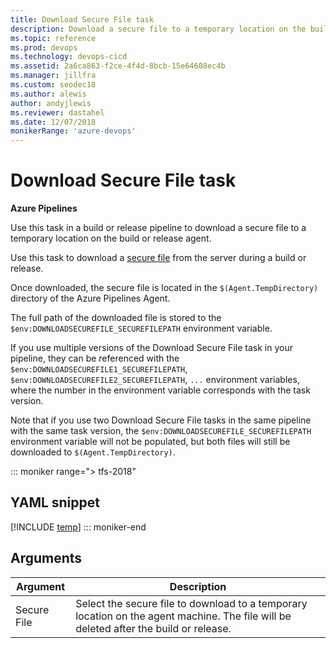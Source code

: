 ```yaml
---
title: Download Secure File task
description: Download a secure file to a temporary location on the build or release agent in Azure Pipelines and Team Foundation Server
ms.topic: reference
ms.prod: devops
ms.technology: devops-cicd
ms.assetid: 2a6ca863-f2ce-4f4d-8bcb-15e64608ec4b
ms.manager: jillfra
ms.custom: seodec18
ms.author: alewis
author: andyjlewis
ms.reviewer: dastahel
ms.date: 12/07/2018
monikerRange: 'azure-devops'
---
```


# Download Secure File task

**Azure Pipelines**

Use this task in a build or release pipeline to download a secure file to a temporary location on the build or release agent.

Use this task to download a [secure file](../../library/secure-files.md) from the server during a build or release.

Once downloaded, the secure file is located in the `$(Agent.TempDirectory)` directory of the Azure Pipelines Agent.

The full path of the downloaded file is stored to the `$env:DOWNLOADSECUREFILE_SECUREFILEPATH` environment variable.

If you use multiple versions of the Download Secure File task in your pipeline, they can be referenced with the `$env:DOWNLOADSECUREFILE1_SECUREFILEPATH`, `$env:DOWNLOADSECUREFILE2_SECUREFILEPATH`, `...` environment variables, where the number in the environment variable corresponds with the task version.

Note that if you use two Download Secure File tasks in the same pipeline with the same task version, the `$env:DOWNLOADSECUREFILE_SECUREFILEPATH` environment variable will not be populated, but both files will still be downloaded to `$(Agent.TempDirectory)`.

::: moniker range="> tfs-2018"
## YAML snippet
[!INCLUDE [temp](../_shared/yaml/DownloadSecureFileV1.md)]
::: moniker-end

## Arguments

| Argument | Description |
| -------- | ----------- |
| Secure File | Select the secure file to download to a temporary location on the agent machine. The file will be deleted after the build or release. |
